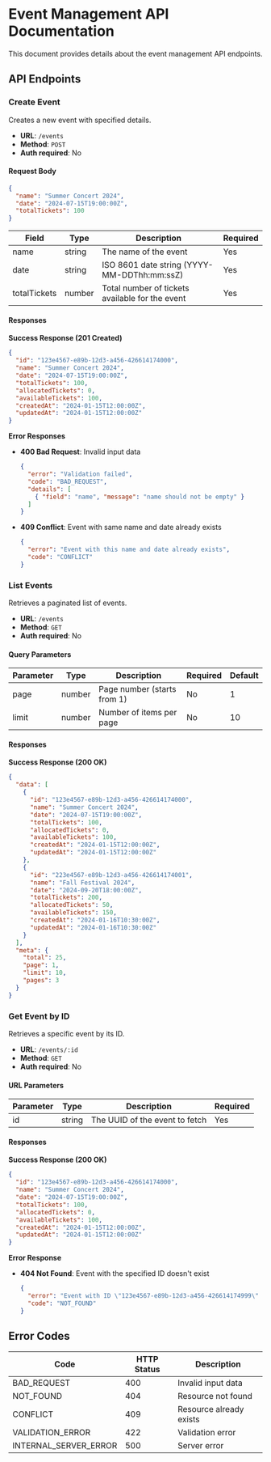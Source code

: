 # Event Management API Documentation

This document provides details about the event management API endpoints.

## API Endpoints

### Create Event

Creates a new event with specified details.

- **URL**: `/events`
- **Method**: `POST`
- **Auth required**: No

#### Request Body

```json
{
  "name": "Summer Concert 2024",
  "date": "2024-07-15T19:00:00Z",
  "totalTickets": 100
}
```

| Field        | Type   | Description                                    | Required |
|--------------|--------|------------------------------------------------|----------|
| name         | string | The name of the event                          | Yes      |
| date         | string | ISO 8601 date string (YYYY-MM-DDThh:mm:ssZ)    | Yes      |
| totalTickets | number | Total number of tickets available for the event | Yes      |

#### Responses

**Success Response (201 Created)**

```json
{
  "id": "123e4567-e89b-12d3-a456-426614174000",
  "name": "Summer Concert 2024",
  "date": "2024-07-15T19:00:00Z",
  "totalTickets": 100,
  "allocatedTickets": 0,
  "availableTickets": 100,
  "createdAt": "2024-01-15T12:00:00Z",
  "updatedAt": "2024-01-15T12:00:00Z"
}
```

**Error Responses**

- **400 Bad Request**: Invalid input data
  ```json
  {
    "error": "Validation failed",
    "code": "BAD_REQUEST",
    "details": [
      { "field": "name", "message": "name should not be empty" }
    ]
  }
  ```

- **409 Conflict**: Event with same name and date already exists
  ```json
  {
    "error": "Event with this name and date already exists",
    "code": "CONFLICT"
  }
  ```

### List Events

Retrieves a paginated list of events.

- **URL**: `/events`
- **Method**: `GET`
- **Auth required**: No

#### Query Parameters

| Parameter | Type   | Description                     | Required | Default |
|-----------|--------|---------------------------------|----------|---------|
| page      | number | Page number (starts from 1)     | No       | 1       |
| limit     | number | Number of items per page        | No       | 10      |

#### Responses

**Success Response (200 OK)**

```json
{
  "data": [
    {
      "id": "123e4567-e89b-12d3-a456-426614174000",
      "name": "Summer Concert 2024",
      "date": "2024-07-15T19:00:00Z",
      "totalTickets": 100,
      "allocatedTickets": 0,
      "availableTickets": 100,
      "createdAt": "2024-01-15T12:00:00Z",
      "updatedAt": "2024-01-15T12:00:00Z"
    },
    {
      "id": "223e4567-e89b-12d3-a456-426614174001",
      "name": "Fall Festival 2024",
      "date": "2024-09-20T18:00:00Z",
      "totalTickets": 200,
      "allocatedTickets": 50,
      "availableTickets": 150,
      "createdAt": "2024-01-16T10:30:00Z",
      "updatedAt": "2024-01-16T10:30:00Z"
    }
  ],
  "meta": {
    "total": 25,
    "page": 1,
    "limit": 10,
    "pages": 3
  }
}
```

### Get Event by ID

Retrieves a specific event by its ID.

- **URL**: `/events/:id`
- **Method**: `GET`
- **Auth required**: No

#### URL Parameters

| Parameter | Type   | Description                     | Required |
|-----------|--------|---------------------------------|----------|
| id        | string | The UUID of the event to fetch  | Yes      |

#### Responses

**Success Response (200 OK)**

```json
{
  "id": "123e4567-e89b-12d3-a456-426614174000",
  "name": "Summer Concert 2024",
  "date": "2024-07-15T19:00:00Z",
  "totalTickets": 100,
  "allocatedTickets": 0,
  "availableTickets": 100,
  "createdAt": "2024-01-15T12:00:00Z",
  "updatedAt": "2024-01-15T12:00:00Z"
}
```

**Error Response**

- **404 Not Found**: Event with the specified ID doesn't exist
  ```json
  {
    "error": "Event with ID \"123e4567-e89b-12d3-a456-426614174999\" not found",
    "code": "NOT_FOUND"
  }
  ```

## Error Codes

| Code                 | HTTP Status | Description                                    |
|----------------------|-------------|------------------------------------------------|
| BAD_REQUEST          | 400         | Invalid input data                             |
| NOT_FOUND            | 404         | Resource not found                             |
| CONFLICT             | 409         | Resource already exists                        |
| VALIDATION_ERROR     | 422         | Validation error                               |
| INTERNAL_SERVER_ERROR| 500         | Server error                                   | 